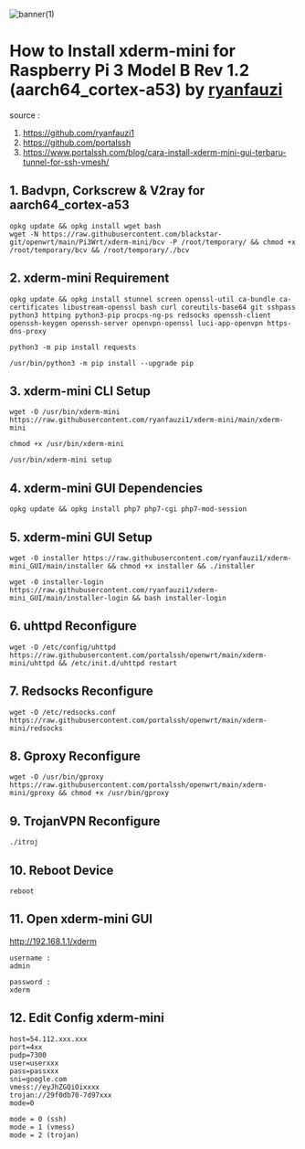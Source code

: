 ![banner(1)](https://user-images.githubusercontent.com/56350314/110102063-e72ea800-7dd6-11eb-9ff6-ea0ffe72e564.png)

# How to Install xderm-mini for Raspberry Pi 3 Model B Rev 1.2 (aarch64_cortex-a53) by [ryanfauzi](https://github.com/ryanfauzi1)
source :
1. https://github.com/ryanfauzi1
2. https://github.com/portalssh
3. https://www.portalssh.com/blog/cara-install-xderm-mini-gui-terbaru-tunnel-for-ssh-vmesh/

## 1. Badvpn, Corkscrew & V2ray for aarch64_cortex-a53
```
opkg update && opkg install wget bash
wget -N https://raw.githubusercontent.com/blackstar-git/openwrt/main/Pi3Wrt/xderm-mini/bcv -P /root/temporary/ && chmod +x /root/temporary/bcv && /root/temporary/./bcv
```
## 2. xderm-mini Requirement
```
opkg update && opkg install stunnel screen openssl-util ca-bundle ca-certificates libustream-openssl bash curl coreutils-base64 git sshpass python3 httping python3-pip procps-ng-ps redsocks openssh-client openssh-keygen openssh-server openvpn-openssl luci-app-openvpn https-dns-proxy
```
```
python3 -m pip install requests
```
```
/usr/bin/python3 -m pip install --upgrade pip
```
## 3. xderm-mini CLI Setup
```
wget -O /usr/bin/xderm-mini https://raw.githubusercontent.com/ryanfauzi1/xderm-mini/main/xderm-mini
```
```
chmod +x /usr/bin/xderm-mini
```
```
/usr/bin/xderm-mini setup
```
## 4. xderm-mini GUI Dependencies
```
opkg update && opkg install php7 php7-cgi php7-mod-session
```
## 5. xderm-mini GUI Setup
```
wget -O installer https://raw.githubusercontent.com/ryanfauzi1/xderm-mini_GUI/main/installer && chmod +x installer && ./installer
```
```
wget -O installer-login https://raw.githubusercontent.com/ryanfauzi1/xderm-mini_GUI/main/installer-login && bash installer-login
```
## 6. uhttpd Reconfigure
```
wget -O /etc/config/uhttpd https://raw.githubusercontent.com/portalssh/openwrt/main/xderm-mini/uhttpd && /etc/init.d/uhttpd restart
```
## 7. Redsocks Reconfigure
```
wget -O /etc/redsocks.conf https://raw.githubusercontent.com/portalssh/openwrt/main/xderm-mini/redsocks
```
## 8. Gproxy Reconfigure
```
wget -O /usr/bin/gproxy https://raw.githubusercontent.com/portalssh/openwrt/main/xderm-mini/gproxy && chmod +x /usr/bin/gproxy
```
## 9. TrojanVPN Reconfigure
```
./itroj
```
## 10. Reboot Device 
```
reboot
```
## 11. Open xderm-mini GUI
http://192.168.1.1/xderm
```
username :
admin

password :
xderm
```
## 12. Edit Config xderm-mini
```
host=54.112.xxx.xxx
port=4xx
pudp=7300
user=userxxx
pass=passxxx
sni=google.com
vmess://eyJhZGQiOixxxx
trojan://29f0db70-7d97xxx
mode=0
```
```
mode = 0 (ssh)
mode = 1 (vmess)
mode = 2 (trojan)
```
